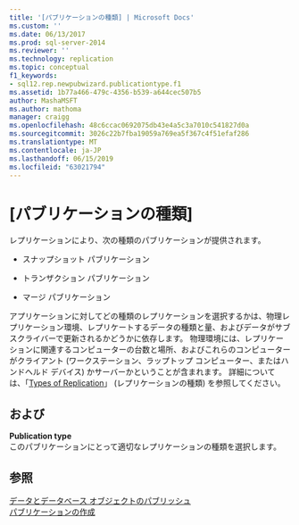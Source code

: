 ```yaml
---
title: '[パブリケーションの種類] | Microsoft Docs'
ms.custom: ''
ms.date: 06/13/2017
ms.prod: sql-server-2014
ms.reviewer: ''
ms.technology: replication
ms.topic: conceptual
f1_keywords:
- sql12.rep.newpubwizard.publicationtype.f1
ms.assetid: 1b77a466-479c-4356-b539-a644cec507b5
author: MashaMSFT
ms.author: mathoma
manager: craigg
ms.openlocfilehash: 48c6ccac0692075db43e4a5c3a7010c541827d0a
ms.sourcegitcommit: 3026c22b7fba19059a769ea5f367c4f51efaf286
ms.translationtype: MT
ms.contentlocale: ja-JP
ms.lasthandoff: 06/15/2019
ms.locfileid: "63021794"
---
```

# <a name="publication-type"></a>[パブリケーションの種類]
  レプリケーションにより、次の種類のパブリケーションが提供されます。  
  
-   スナップショット パブリケーション  
  
-   トランザクション パブリケーション  
  
-   マージ パブリケーション  
  
 アプリケーションに対してどの種類のレプリケーションを選択するかは、物理レプリケーション環境、レプリケートするデータの種類と量、およびデータがサブスクライバーで更新されるかどうかに依存します。 物理環境には、レプリケーションに関連するコンピューターの台数と場所、およびこれらのコンピューターがクライアント (ワークステーション、ラップトップ コンピューター、またはハンドヘルド デバイス) かサーバーかということが含まれます。 詳細については、「[Types of Replication](types-of-replication.md)」 (レプリケーションの種類) を参照してください。  
  
## <a name="options"></a>および  
 **Publication type**  
 このパブリケーションにとって適切なレプリケーションの種類を選択します。  
  
## <a name="see-also"></a>参照  
 [データとデータベース オブジェクトのパブリッシュ](publish/publish-data-and-database-objects.md)   
 [パブリケーションの作成](publish/create-a-publication.md)  
  
  
